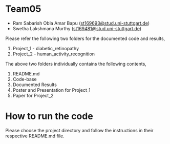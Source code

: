 # Team05
- Ram Sabarish Obla Amar Bapu (st169693@stud.uni-stuttgart.de)
- Swetha Lakshmana Murthy     (st169481@stud.uni-stuttgart.de)



Please refer the following two folders for the documented code and results,
1.  Project_1 - diabetic_retinopathy
2.  Project_2 - human_activity_recognition

The above two folders individually contains the following contents,
1.  README.md
2.  Code-base
3.  Documented Results
4.  Poster and Presentation for Project_1
5.  Paper for Project_2

# How to run the code
Please choose the project directory and follow the instructions in their respective README.md file.
